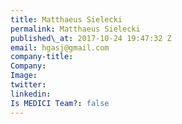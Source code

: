 ```yaml
---
title: Matthaeus Sielecki
permalink: Matthaeus Sielecki
published\_at: 2017-10-24 19:47:32 Z
email: hgasj@gmail.com
company-title: 
Company: 
Image: 
twitter: 
linkedin: 
Is MEDICI Team?: false
---
```


